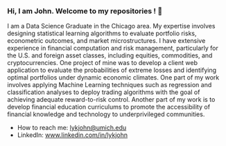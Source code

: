 ### Hi, I am John. Welcome to my repositories ! 👋

I am a Data Science Graduate in the Chicago area. My expertise involves designing statistical learning algorithms to evaluate portfolio risks, econometric outcomes, and market microstructures. I have extensive experience in financial computation and risk management, particularly for the U.S. and foreign asset classes, including equities, commodities, and cryptocurrencies. One project of mine was to develop a client web application to evaluate the probabilities of extreme losses and identifying optimal portfolios under dynamic economic climates. One part of my work involves applying Machine Learning techniques such as regression and classification analyses to deploy trading algorithms with the goal of achieving adequate reward-to-risk control. Another part of my work is to develop financial education curriculums to promote the accessibility of financial knowledge and technology to underprivileged communities.

- How to reach me: lykjohn@umich.edu
- LinkedIn: www.linkedin.com/in/lykjohn
